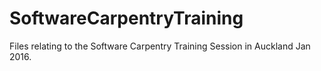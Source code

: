 # SoftwareCarpentryTraining
Files relating to the Software Carpentry Training Session in Auckland Jan 2016.
